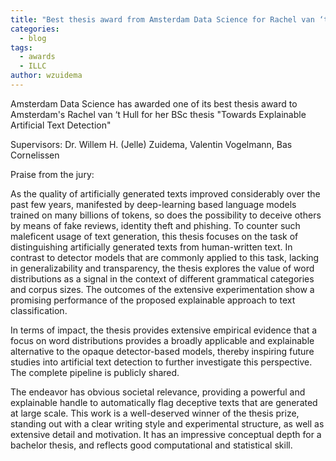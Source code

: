 ```yaml
---
title: "Best thesis award from Amsterdam Data Science for Rachel van ‘t Hull"
categories:
  - blog
tags:
  - awards
  - ILLC
author: wzuidema
---
```


Amsterdam Data Science has awarded one of its best thesis award to Amsterdam's Rachel van ‘t Hull for her BSc thesis "Towards Explainable Artificial Text Detection"

Supervisors: Dr. Willem H. (Jelle) Zuidema, Valentin Vogelmann, Bas Cornelissen


Praise from the jury:

As the quality of artificially generated texts improved considerably over the past few years, manifested by deep-learning based language models trained on many billions of tokens, so does the possibility to deceive others by means of fake reviews, identity theft and phishing. To counter such maleficent usage of text generation, this thesis focuses on the task of distinguishing artificially generated texts from human-written text. In contrast to detector models that are commonly applied to this task, lacking in generalizability and transparency, the thesis explores the value of word distributions as a signal in the context of different grammatical categories and corpus sizes. The outcomes of the extensive experimentation show a promising performance of the proposed explainable approach to text classification.

In terms of impact, the thesis provides extensive empirical evidence that a focus on word distributions provides a broadly applicable and explainable alternative to the opaque detector-based models, thereby inspiring future studies into artificial text detection to further investigate this perspective. The complete pipeline is publicly shared.

The endeavor has obvious societal relevance, providing a powerful and explainable handle to automatically flag deceptive texts that are generated at large scale. This work is a well-deserved winner of the thesis prize, standing out with a clear writing style and experimental structure, as well as extensive detail and motivation. It has an impressive conceptual depth for a bachelor thesis, and reflects good computational and statistical skill.




